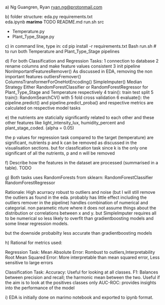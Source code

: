 a) Ng Guangren, Ryan ryan.ng@protonmail.com

b) folder structure: 
eda.py
requirements.txt  
eda.ipynb
__marimo__ TODO
README.md
run.sh
src
- Temperature.py
- Plant_Type_Stage.py

c) in command line, type in:
cd <TO-MY-SUBMISSION-FOLDER>
pip install -r requirements.txt
Bash run.sh # to run both Temperature and Plant_Type_Stage pipelines

d) For both Classification and Regression Tasks:
1 connection to database
2 rename columns and make feature values consistent
3 init pipeline
        NonImportantFeaturesRemover() As discussed in EDA, removing the non important features
        outliersFremover()
        ColumnsTransformerForOneHotEncoding()
        SimpleImputer() Median Strategy
        Either RandomForestClassifier or RandomForestRegressor for Plant_Type_Stage and Temperature respectively
4 train(): train test split
5 train(): RandomSearchCV() with 5 fold cross validation
6 evaluate(): the pipeline.predict() and pipeline.predict_proba() and respective metrics are calculated on respective model tasks 

e) the nutrients are staticially significantly  related to each other and these other features like light_intensity_lux, humidity_percent and plant_stage_coded. (alpha = 0.05) 

the p values for regression task compared to the target  (temperature) are significant, nutrients p and k can be removed as discussed in the visualisation sections. but for classfication task since k is the only one significant of all the nutrients, p and n will be removed

f) Describe how the features in the dataset are processed (summarised in a table).
TODO

g) 
Both tasks uses RandomForests from sklearn:
RandomForestClassifier
RandomForestRegressor

Rationale:
High acurracy
robust to outliers and noise (but I will still remove the outliers as found in the eda. probably has little effect including the outliers remover in the pipeline)
handles combination of numerical and categorial.
non parametic nture where it does not assume things about the distribution or correlations between x and y.
but SimpleImputer requires all to be numerical so 
less likely to overfit than gradientboosting models and some linear regression models.

but the downside probabilty less accurate than gradientboosting models

h) Rational for metrics used:

Regression Task: 
        Mean Absolute Error: Rombust to outliers,Interpretability
        Root Mean Squared Error: More interpretable than mean squared error, Less sensitive to large errors

Classification Task:
        Accuracy: Useful for looking at all classes.
        F1: Balances between precision and recall; the harmonic mean between the two.
            Useful if the aim is to look at the positives classes only
        AUC-ROC: provides insights into the performance of the model

i) EDA is initially done on marimo notebook and exported to ipynb format.
